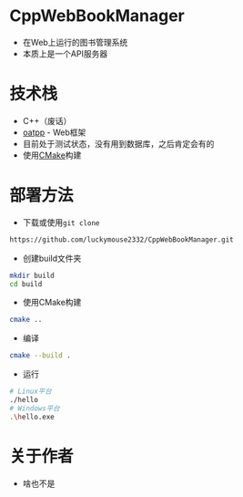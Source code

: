 # CppWebBookManager

 - 在Web上运行的图书管理系统
 - 本质上是一个API服务器

# 技术栈

 - C++（废话）
 - [oatpp](https://oatpp.io) - Web框架
 - 目前处于测试状态，没有用到数据库，之后肯定会有的
 - 使用[CMake](https://cmake.org/)构建

# 部署方法

 - 下载或使用`git clone`
```sh
https://github.com/luckymouse2332/CppWebBookManager.git
```
 - 创建build文件夹
```sh
mkdir build
cd build
```
 - 使用CMake构建
```sh
cmake ..
```
 - 编译
```sh
cmake --build .
```
 - 运行
```sh
# Linux平台
./hello
# Windows平台
.\hello.exe
```

# 关于作者

 - 啥也不是
